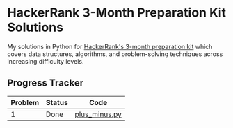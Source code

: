 # HackerRank 3-Month Preparation Kit Solutions

My solutions in Python for [HackerRank's 3-month preparation kit](https://www.hackerrank.com/interview/preparation-kits/three-month-preparation-kit/)
which covers data structures, algorithms, and problem-solving techniques across increasing difficulty levels.

## Progress Tracker

| Problem | Status | Code                               |
| ------- | ------ |------------------------------------|
| 1       | Done   | [plus_minus.py](w1/plus_minus.py)  |
